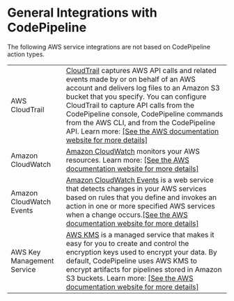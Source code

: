 # General Integrations with CodePipeline<a name="integrations-general"></a>

The following AWS service integrations are not based on CodePipeline action types\.


|  |  | 
| --- |--- |
| AWS CloudTrail |  [CloudTrail](https://docs.aws.amazon.com/awscloudtrail/latest/userguide/) captures AWS API calls and related events made by or on behalf of an AWS account and delivers log files to an Amazon S3 bucket that you specify\. You can configure CloudTrail to capture API calls from the CodePipeline console, CodePipeline commands from the AWS CLI, and from the CodePipeline API\. Learn more: [\[See the AWS documentation website for more details\]](http://docs.aws.amazon.com/codepipeline/latest/userguide/integrations-general.html)  | 
| Amazon CloudWatch |  [Amazon CloudWatch](https://docs.aws.amazon.com/AmazonCloudWatch/latest/monitoring/) monitors your AWS resources\. Learn more: [\[See the AWS documentation website for more details\]](http://docs.aws.amazon.com/codepipeline/latest/userguide/integrations-general.html)  | 
| Amazon CloudWatch Events | [Amazon CloudWatch Events](https://docs.aws.amazon.com/AmazonCloudWatch/latest/events/) is a web service that detects changes in your AWS services based on rules that you define and invokes an action in one or more specified AWS services when a change occurs\.[\[See the AWS documentation website for more details\]](http://docs.aws.amazon.com/codepipeline/latest/userguide/integrations-general.html) | 
| AWS Key Management Service |  [AWS KMS](https://docs.aws.amazon.com/kms/latest/developerguide/) is a managed service that makes it easy for you to create and control the encryption keys used to encrypt your data\. By default, CodePipeline uses AWS KMS to encrypt artifacts for pipelines stored in Amazon S3 buckets\. Learn more: [\[See the AWS documentation website for more details\]](http://docs.aws.amazon.com/codepipeline/latest/userguide/integrations-general.html)  | 